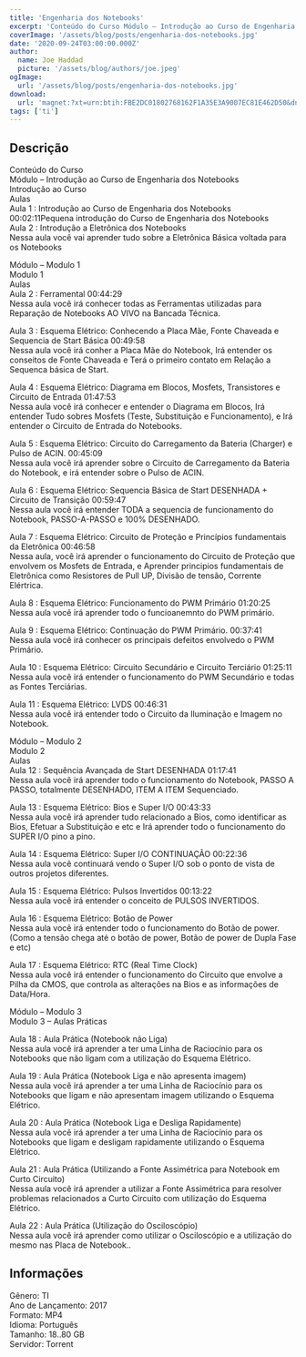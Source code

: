 ```yaml
---
title: 'Engenharia dos Notebooks'
excerpt: 'Conteúdo do Curso Módulo – Introdução ao Curso de Engenharia dos Notebooks Introdução ao Curso Aulas Aula 1 : Introdução ao Curso de Engenharia dos Notebooks 00:02:11Pequena introdução do Curso de Engenharia dos Notebooks Aula 2 : Introdução a Eletrônica dos Notebooks<b'
coverImage: '/assets/blog/posts/engenharia-dos-notebooks.jpg'
date: '2020-09-24T03:00:00.000Z'
author:
  name: Joe Haddad
  picture: '/assets/blog/authors/joe.jpeg'
ogImage:
  url: '/assets/blog/posts/engenharia-dos-notebooks.jpg'
download:
  url: 'magnet:?xt=urn:btih:FBE2DC01802768162F1A35E3A9007EC81E462D50&dn=CURSO%20ENGENHARIA%20DOS%20NOTEBOOKS&tr=udp%3a%2f%2ftracker.openbittorrent.com%3a1337%2fannounce&tr=udp%3a%2f%2ftracker.opentrackr.org%3a1337%2fannounce'
tags: ['ti']
---
```

<h2>Descrição</h2>
<p></p><p>Conteúdo do Curso<br/>Módulo – Introdução ao Curso de Engenharia dos Notebooks<br/>Introdução ao Curso<br/>Aulas<br/>Aula 1 : Introdução ao Curso de Engenharia dos Notebooks 00:02:11Pequena introdução do Curso de Engenharia dos Notebooks<br/>Aula 2 : Introdução a Eletrônica dos Notebooks<br/>Nessa aula você vai aprender tudo sobre a Eletrônica Básica voltada para os Notebooks</p><p>Módulo – Modulo 1<br/>Modulo 1<br/>Aulas<br/>Aula 2 : Ferramental 00:44:29<br/>Nessa aula você irá conhecer todas as Ferramentas utilizadas para Reparação de Notebooks AO VIVO na Bancada Técnica.</p><p>Aula 3 : Esquema Elétrico: Conhecendo a Placa Mãe, Fonte Chaveada e Sequencia de Start Básica 00:49:58<br/>Nessa aula você irá conher a Placa Mãe do Notebook, Irá entender os conseitos de Fonte Chaveada e Terá o primeiro contato em Relação a Sequenca básica de Start.</p><p>Aula 4 : Esquema Elétrico: Diagrama em Blocos, Mosfets, Transistores e Circuito de Entrada 01:47:53<br/>Nessa aula você irá conhecer e entender o Diagrama em Blocos, Irá entender Tudo sobres Mosfets (Teste, Substituição e Funcionamento), e Irá entender o Circuito de Entrada do Notebooks.</p><p>Aula 5 : Esquema Elétrico: Circuito do Carregamento da Bateria (Charger) e Pulso de ACIN. 00:45:09<br/>Nessa aula você irá aprender sobre o Circuito de Carregamento da Bateria do Notebook, e irá entender sobre o Pulso de ACIN.</p><p>Aula 6 : Esquema Elétrico: Sequencia Básica de Start DESENHADA + Circuito de Transição 00:59:47<br/>Nessa aula você irá entender TODA a sequencia de funcionamento do Notebook, PASSO-A-PASSO e 100% DESENHADO.</p><p>Aula 7 : Esquema Elétrico: Circuito de Proteção e Princípios fundamentais da Eletrônica 00:46:58<br/>Nessa aula, você irá aprender o funcionamento do Circuito de Proteção que envolvem os Mosfets de Entrada, e Aprender principios fundamentais de Eletrônica como Resistores de Pull UP, Divisão de tensão, Corrente Elértrica.</p><p>Aula 8 : Esquema Elétrico: Funcionamento do PWM Primário 01:20:25<br/>Nessa aula você irá aprender todo o funcioanemnto do PWM primário.</p><p>Aula 9 : Esquema Elétrico: Continuação do PWM Primário. 00:37:41<br/>Nessa aula você irá conhecer os principais defeitos envolvedo o PWM Primário.</p><p>Aula 10 : Esquema Elétrico: Circuito Secundário e Circuito Terciário 01:25:11<br/>Nessa aula você irá entender o funcionamento do PWM Secundário e todas as Fontes Terciárias.</p><p>Aula 11 : Esquema Elétrico: LVDS 00:46:31<br/>Nessa aula você irá entender todo o Circuito da Iluminação e Imagem no Notebook.</p><p>Módulo – Modulo 2<br/>Modulo 2<br/>Aulas<br/>Aula 12 : Sequência Avançada de Start DESENHADA 01:17:41<br/>Nessa aula você irá aprender todo o funcionamento do Notebook, PASSO A PASSO, totalmente DESENHADO, ITEM A ITEM Sequenciado.</p><p>Aula 13 : Esquema Elétrico: Bios e Super I/O 00:43:33<br/>Nessa aula você irá aprender tudo relacionado a Bios, como identificar as Bios, Efetuar a Substituição e etc e Irá aprender todo o funcionamento do SUPER I/O pino a pino.</p><p>Aula 14 : Esquema Elétrico: Super I/O CONTINUAÇÃO 00:22:36<br/>Nessa aula você continuará vendo o Super I/O sob o ponto de vista de outros projetos diferentes.</p><p>Aula 15 : Esquema Elétrico: Pulsos Invertidos 00:13:22<br/>Nessa aula você irá entender o conceito de PULSOS INVERTIDOS.</p><p>Aula 16 : Esquema Elétrico: Botão de Power ​​​​​​​<br/>Nessa aula você irá entender todo o funcionamento do Botão de power. (Como a tensão chega até o botão de power, Botão de power de Dupla Fase e etc)</p><p>Aula 17 : Esquema Elétrico: RTC (Real Time Clock)<br/>Nessa aula você irá entender o funcionamento do Circuito que envolve a Pilha da CMOS, que controla as alterações na Bios e as informações de Data/Hora.</p><p>Módulo – Modulo 3<br/>Modulo 3 – Aulas Práticas</p><p>Aula 18 : Aula Prática (Notebook não Liga)<br/>Nessa aula você irá aprender a ter uma Linha de Raciocínio para os Notebooks que não ligam com a utilização do Esquema Elétrico.</p><p>Aula 19 : Aula Prática (Notebook Liga e não apresenta imagem)<br/>Nessa aula você irá aprender a ter uma Linha de Raciocínio para os Notebooks que ligam e não apresentam imagem utilizando o Esquema Elétrico.</p><p>Aula 20 : Aula Prática (Notebook Liga e Desliga Rapidamente)<br/>Nessa aula você irá aprender a ter uma Linha de Raciocínio para os Notebooks que ligam e desligam rapidamente utilizando o Esquema Elétrico.​​​​​​​</p><p>Aula 21 : Aula Prática (Utilizando a Fonte Assimétrica para Notebook em Curto Circuito)<br/>Nessa aula você irá aprender a utilizar a Fonte Assimétrica para resolver problemas relacionados a Curto Circuito com utilização do Esquema Elétrico.​​​​​​​</p><p>Aula 22 : Aula Prática (Utilização do Osciloscópio)<br/>Nessa aula você irá aprender como utilizar o Osciloscópio e a utilização do mesmo nas Placa de Notebook..</p><h2>Informações</h2><p>Gênero:  TI<br/>Ano de Lançamento: 2017<br/>Formato: MP4<br/>Idioma: Português<br/>Tamanho: 18..80 GB<br/>Servidor: Torrent</p>